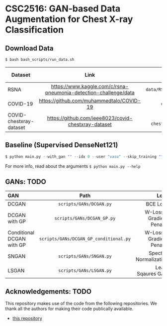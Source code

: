 # CSC2516: GAN-based Data Augmentation for Chest X-ray Classification



## Download Data
```bash
$ bash bash_scripts/run_data.sh
```
| Dataset | Link | Download Directory
| -----   | :----:| ----: |
|   RSNA      |  https://www.kaggle.com/c/rsna-pneumonia-detection-challenge/data    | `data/RSNA_Pneumonia`
|   COVID-19      |  https://github.com/muhammedtalo/COVID-19    | `data/COVID-19`
|   COVID-chestxray-dataset      |    https://github.com/ieee8023/covid-chestxray-dataset  | `data/covid-chestxray-dataset`

## Baseline (Supervised DenseNet121)
```python
$ python main.py --with_gan "" --idx 0 --user "vasu" --skip_training ""  --dataset_size  10  --dataset  "COVID"  --fraction  0.5  --epochs  30  --data_aug  "True"
```

For more info, read about the arguments `$ python main.py --help`


## GANs: TODO
| **GAN** | **Path** | **Loss** |
| :---- | :-----: | -----: |
|DCGAN|`scripts/GANs/DCGAN.py`| BCE Loss|
|DCGAN with GP|`scripts/GANs/DCGAN_GP.py`| W-Loss + Gradient Penalty|
| Conditional DCGAN with GP | `scripts/GANs/DCGAN_GP_conditional.py`| W-Loss + Gradient Penalty|
| SNGAN | `scripts/GANs/SNGAN.py` | Spectral Normalization | 
| LSGAN | `scripts/GANs/LSGAN.py` | Least Sqaures GAN | 

## Acknowledgements: TODO
This repository makes use of the code from the following repositories. We thank all the authors for making their code publically available.
- [this repository](https://github.com/ssundaram21/6.819FinalProjectRAMP)


